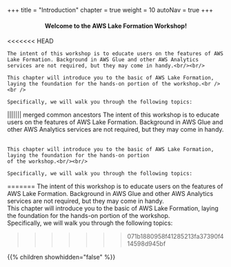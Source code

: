 +++
title = "Introduction"
chapter = true
weight = 10
autoNav = true
+++

<center><h4>Welcome to the AWS Lake Formation Workshop!</h4></center>

<div style="text-align: left">
<<<<<<< HEAD

    The intent of this workshop is to educate users on the features of AWS Lake Formation. Background in AWS Glue and other AWS Analytics services are not required, but they may come in handy.<br/><br/>

    This chapter will introduce you to the basic of AWS Lake Formation, laying the foundation for the hands-on portion of the workshop.<br /><br />

    Specifically, we will walk you through the following topics:
    
||||||| merged common ancestors
    The intent of this workshop is to educate users on the features of AWS Lake Formation. Background in AWS Glue and other AWS Analytics services are not required, but they may come in handy.<br/><br/>

    This chapter will introduce you to the basic of AWS Lake Formation, laying the foundation for the hands-on portion
    of the workshop.<br/><br/>

    Specifically, we will walk you through the following topics:
=======
The intent of this workshop is to educate users on the features of AWS Lake Formation. Background in AWS Glue and other AWS Analytics services are not required, but they may come in handy.  
        This chapter will introduce you to the basic of AWS Lake Formation, laying the foundation for the hands-on portion of the workshop.  
        Specifically, we will walk you through the following topics:
        
>>>>>>> 071b1880958f41285213fa37390f414598d945bf
</div>
{{% children showhidden="false" %}}
